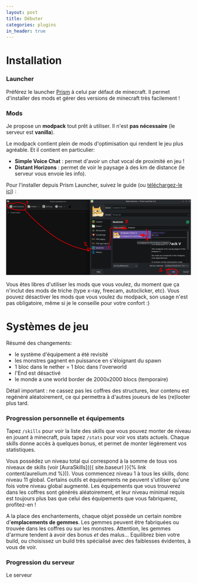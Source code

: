 ```yaml
---
layout: post
title: Débuter
categories: plugins
in_header: true
---
```


# Installation

### Launcher

Préférez le launcher [Prism](https://prismlauncher.org/download/) à celui par défaut de minecraft. Il permet d'installer des mods et gérer des versions de minecraft très facilement !

### Mods

Je propose un **modpack** tout prêt à utiliser. Il n'est **pas nécessaire** (le serveur est **vanilla**). 

Le modpack contient plein de mods d'optimisation qui rendent le jeu plus agréable. Et il contient en particulier:

- **Simple Voice Chat** : permet d'avoir un chat vocal de proximité en jeu !
- **Distant Horizons** : permet de voir le paysage à des km de distance (le serveur vous envoie les info).

Pour l'installer depuis Prism Launcher, suivez le guide (ou [téléchargez-le ici](https://modrinth.com/modpack/krabservpackv)) :

![modpack](media/debuter_modpack.png)

Vous êtes libres d'utiliser les mods que vous voulez, du moment que ça n'inclut des mods de triche (type x-ray, freecam, autoclicker, etc). Vous pouvez désactiver les mods que vous voulez du modpack, son usage n'est pas obligatoire, même si je le conseille pour votre confort :)

# Systèmes de jeu

Résumé des changements:
- le système d'équipement a été revisité
- les monstres gagnent en puissance en s'éloignant du spawn
- 1 bloc dans le nether = 1 bloc dans l'overworld
- l'End est désactivé
- le monde a une world border de 2000x2000 blocs (temporaire)

Détail important : ne cassez pas les coffres des structures, leur contenu est regénéré aléatoirement, ce qui permettra à d'autres joueurs de les (re)looter plus tard.

### Progression personnelle et équipements

Tapez `/skills` pour voir la liste des skills que vous pouvez monter de niveau en jouant à minecraft, puis tapez `/stats` pour voir vos stats actuels. Chaque skills donne accès à quelques bonus, et permet de monter légèrement vos statistiques.

Vous possédez un niveau total qui correspond à la somme de tous vos niveaux de skills (voir [AuraSkills]({{ site.baseurl }}{% link content/aurelium.md %})). Vous commencez niveau 1 à tous les skills, donc niveau 11 global. Certains outils et équipements ne peuvent s'utiliser qu'une fois votre niveau global augmenté. Les équipements que vous trouverez dans les coffres sont générés aléatoirement, et leur niveau minimal requis est toujours plus bas que celui des équipements que vous fabriquerez, profitez-en !

A la place des enchantements, chaque objet possède un certain nombre d'**emplacements de gemmes**. Les gemmes peuvent être fabriquées ou trouvée dans les coffres ou sur les monstres. Attention, les gemmes d'armure tendent à avoir des bonus *et* des malus... Equilibrez bien votre build, ou choisissez un build très spécialisé avec des faiblesses évidentes, à vous de voir.

### Progression du serveur

Le serveur 